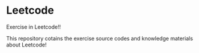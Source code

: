 # Leetcode
Exercise in Leetcode!!

This repository cotains the exercise source codes and knowledge materials about Leetcode!

